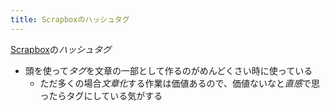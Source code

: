 ```yaml
---
title: Scrapboxのハッシュタグ
---
```


[Scrapbox](Scrapbox.md)の*ハッシュタグ*

* 頭を使って*タグ*を文章の一部として作るのがめんどくさい時に使っている
  * ただ多くの場合*文章化*する作業は価値あるので、価値ないなと*直感*で思ったらタグにしている気がする
